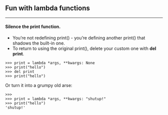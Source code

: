 ## Fun with lambda functions
---

#### Silence the print function.
 * You’re not redefining print() - you’re defining another print() that shadows the built-in one. 
 * To return to using the original print(),  delete your custom one with **del print**.
```
>>> print = lambda *args, **kwargs: None
>>> print("hello")
>>> del print
>>> print("hello")
```

Or turn it into a grumpy old arse:
```
>>>
>>> print = lambda *args, **kwargs: "shutup!"
>>> print("hello")
'shutup!'
```
